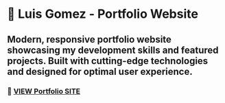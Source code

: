 # 🚀 **Luis Gomez - Portfolio Website**

## **Modern, responsive portfolio website showcasing my development skills and featured projects. Built with cutting-edge technologies and designed for optimal user experience.**

### **🔗 [VIEW Portfolio SITE](https://luisgomezportfolio.vercel.app/)**
